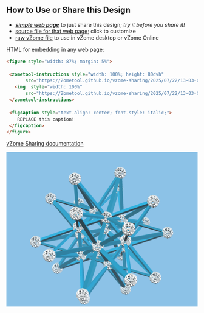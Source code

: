
## How to Use or Share this Design

 - [***simple web page***](<https://Zometool.github.io/vzome-sharing/2025/07/22/13-03-01-KRI+_Stellated-Icosa/>) to just share this design; *try it before you share it!*
 - [source file for that web page](<https://github.com/Zometool/vzome-sharing/edit/main/2025/07/22/13-03-01-KRI+_Stellated-Icosa/index.md>); click to customize
 - [raw vZome file](<https://raw.githubusercontent.com/Zometool/vzome-sharing/main/2025/07/22/13-03-01-KRI+_Stellated-Icosa/KRI+_Stellated-Icosa.vZome>) to use in vZome desktop or vZome Online
 
 HTML for embedding in any web page:
 ```html
<figure style="width: 87%; margin: 5%">
  
  <zometool-instructions style="width: 100%; height: 80dvh"
        src="https://Zometool.github.io/vzome-sharing/2025/07/22/13-03-01-KRI+_Stellated-Icosa/KRI+_Stellated-Icosa.vZome" >
    <img  style="width: 100%"
        src="https://Zometool.github.io/vzome-sharing/2025/07/22/13-03-01-KRI+_Stellated-Icosa/KRI+_Stellated-Icosa.png" >
  </zometool-instructions>

  <figcaption style="text-align: center; font-style: italic;">
     REPLACE this caption!
  </figcaption>
</figure>

 ```

[vZome Sharing documentation](https://vzome.github.io/vzome/sharing.html#how-it-works)

![Image](<KRI+_Stellated-Icosa.png>)

